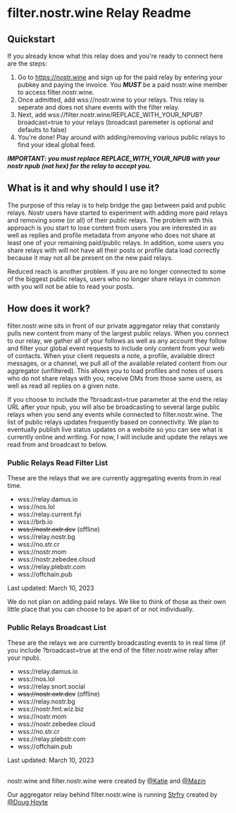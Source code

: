 # filter.nostr.wine Relay Readme

## Quickstart

If you already know what this relay does and you're ready to connect here are the steps:

1. Go to https://nostr.wine and sign up for the paid relay by entering your pubkey and paying the invoice. You ***MUST*** be a paid nostr.wine member to access filter.nostr.wine. 
2. Once admitted, add wss://nostr.wine to your relays. This relay is seperate and does not share events with the filter relay.
3. Next, add wss://filter.nostr.wine/REPLACE_WITH_YOUR_NPUB?broadcast=true to your relays (broadcast paremeter is optional and defaults to false)
4. You're done! Play around with adding/removing various public relays to find your ideal global feed.

***IMPORTANT: you must replace REPLACE_WITH_YOUR_NPUB with your nostr npub (not hex) for the relay to accept you.***

## What is it and why should I use it?

The purpose of this relay is to help bridge the gap between paid and public relays. Nostr users have started to experiment with adding more paid relays and removing some (or all) of their public relays. The problem with this approach is you start to lose content from users you are interested in as well as replies and profile metadata from anyone who does not share at least one of your remaining paid/public relays. In addition, some users you share relays with will not have all their posts or profile data load correctly because it may not all be present on the new paid relays. 

Reduced reach is another problem. If you are no longer connected to some of the biggest public relays, users who no longer share relays in common with you will not be able to read your posts. 

## How does it work?

filter.nostr.wine sits in front of our private aggregator relay that constanly pulls new content from many of the largest public relays. When you connect to our relay, we gather all of your follows as well as any account they follow and filter your global event requests to include only content from your web of contacts. When your client requests a note, a profile, available direct messages, or a channel, we pull all of the available related content from our aggregator (unfiltered). This allows you to load profiles and notes of users who do not share relays with you, receive DMs from those same users, as well as read all replies on a given note.

If you choose to include the ?broadcast=true parameter at the end the relay URL after your npub, you will also be broadcasting to several large public relays when you send any events while connected to filter.nostr.wine. The list of public relays updates frequently based on connectivity. We plan to eventually publish live status updates on a website so you can see what is currently online and writing. For now, I will include and update the relays we read from and broadcast to below. 

### Public Relays Read Filter List

These are the relays that we are currently aggregating events from in real time.

- wss://relay.damus.io
- wss://nos.lol
- wss://relay.current.fyi
- wss://brb.io
- ~~wss://nostr.oxtr.dev~~ (offline)
- wss://relay.nostr.bg
- wss://no.str.cr
- wss://nostr.mom
- wss://nostr.zebedee.cloud
- wss://relay.plebstr.com
- wss://offchain.pub

Last updated: March 10, 2023

We do not plan on adding paid relays. We like to think of those as their own little place that you can choose to be apart of or not individually. 

### Public Relays Broadcast List

These are the relays we are currently broadcasting events to in real time (if you include ?broadcast=true at the end of the filter.nostr.wine relay after your npub).

- wss://relay.damus.io
- wss://nos.lol
- wss://relay.snort.social
- ~~wss://nostr.oxtr.dev~~ (offline)
- wss://relay.nostr.bg
- wss://nostr.fmt.wiz.biz 
- wss://nostr.mom
- wss://nostr.zebedee.cloud
- wss://no.str.cr
- wss://relay.plebstr.com 
- wss://offchain.pub

Last updated: March 10, 2023

##

nostr.wine and filter.nostr.wine were created by [@Katie](https://snort.social/p/npub1qlkwmzmrhzpuak7c2g9akvcrh7wzkd7zc7fpefw9najwpau662nqealf5y) and [@Mazin](https://snort.social/p/npub18kzz4lkdtc5n729kvfunxuz287uvu9f64ywhjz43ra482t2y5sks0mx5sz)

Our aggregator relay behind filter.nostr.wine is running [Strfry](https://github.com/hoytech/strfry) created by [@Doug Hoyte](https://snort.social/p/npub1yxprsscnjw2e6myxz73mmzvnqw5kvzd5ffjya9ecjypc5l0gvgksh8qud4)
